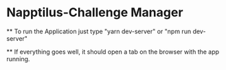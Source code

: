 # Napptilus-Challenge Manager

\*\* To run the Application just type "yarn dev-server" or "npm run dev-server"

\*\* If everything goes well, it should open a tab on the browser with the app running.
